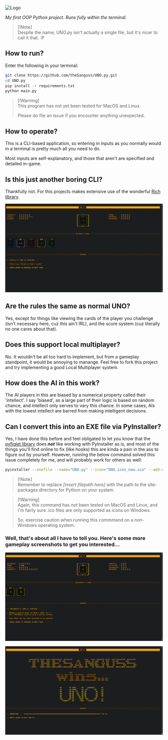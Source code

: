 ![Logo](/UNO_icon_new.ico)

_My first OOP Python project. Runs fully within the terminal._

> [!Note]\
> Despite the name, UNO.py isn't actually a single file, but it's nicer to call it that. :P

## How to run?

Enter the following in your terminal:

```bash
git clone https://github.com/theSanguss/UNO.py.git
cd UNO.py
pip install -r requirements.txt
python main.py
```

> [!Warning]\
> This program has not yet been tested for MacOS and Linux.
>
> Please do file an issue if you encounter anything unexpected.

## How to operate?

This is a CLI-based application, so entering in inputs as you normally would in a terminal is pretty much all you need to do.

Most inputs are self-explanatory, and those that aren't are specified and detailed in-game.

## Is this just another boring CLI?

Thankfully not. For this projects makes extensive use of the wonderful [Rich library](https://github.com/Textualize/rich/).

![UI rich in Rich formatting](/Gameplay%20Images/variety_of_cards_in_hand.png)

## Are the rules the same as normal UNO?

Yes, except for things like viewing the cards of the player you challenge (isn't necessary here, cuz this ain't IRL), and the score system (cuz literally no one cares about that).

## Does this support local multiplayer?

No. It wouldn't be all too hard to implement, but from a gameplay standpoint, it would be annoying to manange. Feel free to fork this project and try implementing a good Local Multiplayer system.

## How does the AI in this work?

The AI players in this are biased by a numerical property called their 'intellect'. I say 'biased', as a large part of their logic is based on random chance, and intellect only serves to vary this chance. In some cases, AIs with the lowest intellect are barred from making intelligent decisions.

## Can I convert this into an EXE file via PyInstaller?

Yes, I have done this before and feel obligated to let you know that the [pyfiglet library](https://github.com/pwaller/pyfiglet/) does **_not_** like working with PyInstaller as is, and most of the things you'll find online to fix (like hooks) this are kinda a pain in the ass to figure out by yourself. However, running the below command solved this issue completely for me, and will probably work for others as well:

```bash
pyinstaller --onefile --name="UNO.py" --icon="UNO_icon_new.ico" --add-data "[insert filepath here]\site-packages\pyfiglet\fonts;.\pyfiglet\fonts" main.py
```

> [!Note]\
> Remember to replace _[insert filepath here]_ with the path to the site-packages directory for Python on your system.

> [!Warning]\
> Again, this command has _not_ been tested on MacOS and Linux, and I'm fairly sure .ico files are only supported as icons on Windows.
>
> So, exercise caution when running this commmand on a non-Windows operating system.

### Well, that's about all I have to tell you. Here's some more gameplay screenshots to get you interested...

![UNO! declared & turn order reversed](/Gameplay%20Images/declared_uno_and%20reversed_turn_order.png)

![Victory Screen](/Gameplay%20Images/lesgo_i_win.png)
